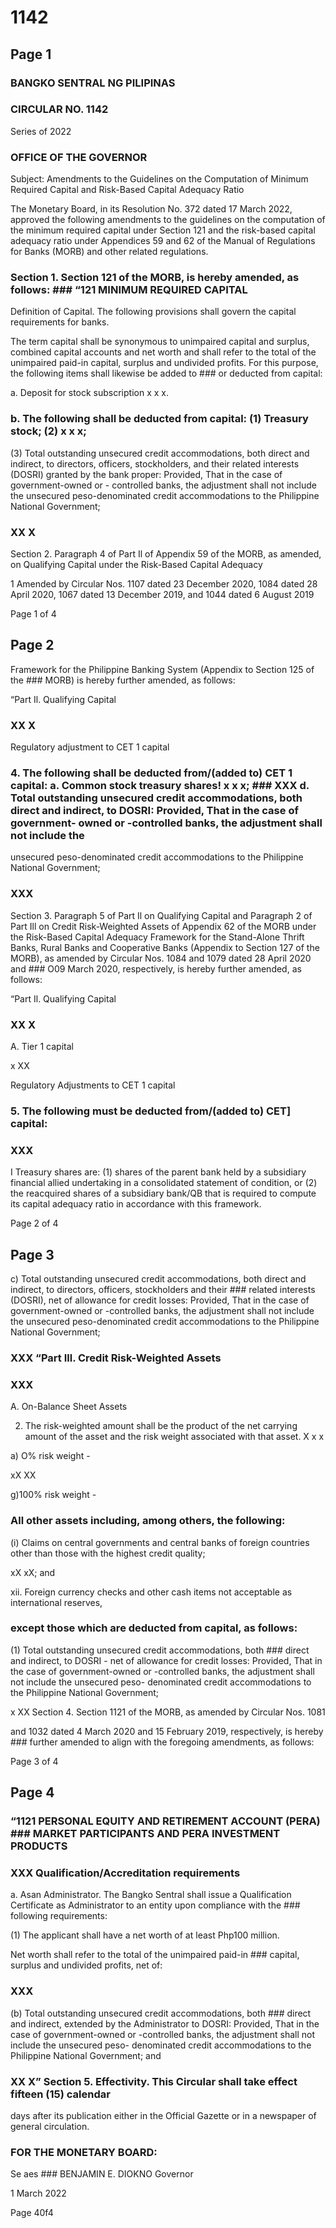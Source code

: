 # 1142

## Page 1

### BANGKO SENTRAL NG PILIPINAS

### CIRCULAR NO. 1142

Series of 2022

### OFFICE OF THE GOVERNOR

Subject: Amendments to the Guidelines on the Computation of Minimum Required Capital and Risk-Based Capital Adequacy Ratio

The Monetary Board, in its Resolution No. 372 dated 17 March 2022, approved the following amendments to the guidelines on the computation of the minimum required capital under Section 121 and the risk-based capital adequacy ratio under Appendices 59 and 62 of the Manual of Regulations for Banks (MORB) and other related regulations.

### Section 1. Section 121 of the MORB, is hereby amended, as follows: ### “121 MINIMUM REQUIRED CAPITAL

Definition of Capital. The following provisions shall govern the capital requirements for banks.

The term capital shall be synonymous to unimpaired capital and surplus, combined capital accounts and net worth and shall refer to the total of the unimpaired paid-in capital, surplus and undivided profits. For this purpose, the following items shall likewise be added to ### or deducted from capital:

a. Deposit for stock subscription x x x.

### b. The following shall be deducted from capital: (1) Treasury stock; (2) x x x;

(3) Total outstanding unsecured credit accommodations, both direct and indirect, to directors, officers, stockholders, and their related interests (DOSRI) granted by the bank proper: Provided, That in the case of government-owned or - controlled banks, the adjustment shall not include the unsecured peso-denominated credit accommodations to the Philippine National Government;

### XX X

Section 2. Paragraph 4 of Part Il of Appendix 59 of the MORB, as amended, on Qualifying Capital under the Risk-Based Capital Adequacy

1 Amended by Circular Nos. 1107 dated 23 December 2020, 1084 dated 28 April 2020, 1067 dated 13 December 2019, and 1044 dated 6 August 2019

Page 1 of 4

## Page 2

Framework for the Philippine Banking System (Appendix to Section 125 of the ### MORB) is hereby further amended, as follows:

“Part Il. Qualifying Capital

### XX X

Regulatory adjustment to CET 1 capital

### 4. The following shall be deducted from/(added to) CET 1 capital: a. Common stock treasury shares! x x x; ### XXX d. Total outstanding unsecured credit accommodations, both direct and indirect, to DOSRI: Provided, That in the case of government- owned or -controlled banks, the adjustment shall not include the

unsecured peso-denominated credit accommodations to the Philippine National Government;

### XXX

Section 3. Paragraph 5 of Part Il on Qualifying Capital and Paragraph 2 of Part Ill on Credit Risk-Weighted Assets of Appendix 62 of the MORB under the Risk-Based Capital Adequacy Framework for the Stand-Alone Thrift Banks, Rural Banks and Cooperative Banks (Appendix to Section 127 of the MORB), as amended by Circular Nos. 1084 and 1079 dated 28 April 2020 and ### O09 March 2020, respectively, is hereby further amended, as follows:

“Part Il. Qualifying Capital

### XX X

A. Tier 1 capital

x XX

Regulatory Adjustments to CET 1 capital

### 5. The following must be deducted from/(added to) CET] capital:

### XXX

I Treasury shares are: (1) shares of the parent bank held by a subsidiary financial allied undertaking in a consolidated statement of condition, or (2) the reacquired shares of a subsidiary bank/QB that is required to compute its capital adequacy ratio in accordance with this framework.

Page 2 of 4

## Page 3

c) Total outstanding unsecured credit accommodations, both direct and indirect, to directors, officers, stockholders and their ### related interests (DOSRI), net of allowance for credit losses: Provided, That in the case of government-owned or -controlled banks, the adjustment shall not include the unsecured peso-denominated credit accommodations to the Philippine National Government;

### XXX “Part Ill. Credit Risk-Weighted Assets

### XXX

A. On-Balance Sheet Assets

2. The risk-weighted amount shall be the product of the net carrying amount of the asset and the risk weight associated with that asset. X x x

a) O% risk weight -

xX XX

g)100% risk weight -

### All other assets including, among others, the following:

(i) Claims on central governments and central banks of foreign countries other than those with the highest credit quality;

xX xX; and

xii. Foreign currency checks and other cash items not acceptable as international reserves,

### except those which are deducted from capital, as follows:

(1) Total outstanding unsecured credit accommodations, both ### direct and indirect, to DOSRI - net of allowance for credit losses: Provided, That in the case of government-owned or -controlled banks, the adjustment shall not include the unsecured peso- denominated credit accommodations to the Philippine National Government;

x XX Section 4. Section 1121 of the MORB, as amended by Circular Nos. 1081

and 1032 dated 4 March 2020 and 15 February 2019, respectively, is hereby ### further amended to align with the foregoing amendments, as follows:

Page 3 of 4

## Page 4

### “1121 PERSONAL EQUITY AND RETIREMENT ACCOUNT (PERA) ### MARKET PARTICIPANTS AND PERA INVESTMENT PRODUCTS

### XXX Qualification/Accreditation requirements

a. Asan Administrator. The Bangko Sentral shall issue a Qualification Certificate as Administrator to an entity upon compliance with the ### following requirements:

(1) The applicant shall have a net worth of at least Php100 million.

Net worth shall refer to the total of the unimpaired paid-in ### capital, surplus and undivided profits, net of:

### XXX

(b) Total outstanding unsecured credit accommodations, both ### direct and indirect, extended by the Administrator to DOSRI: Provided, That in the case of government-owned or -controlled banks, the adjustment shall not include the unsecured peso- denominated credit accommodations to the Philippine National Government; and

### XX X” Section 5. Effectivity. This Circular shall take effect fifteen (15) calendar

days after its publication either in the Official Gazette or in a newspaper of general circulation.

### FOR THE MONETARY BOARD:

Se aes ### BENJAMIN E. DIOKNO Governor

1 March 2022

Page 40f4

